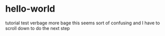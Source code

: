 # hello-world
tutorial
test verbage
more bage
this seems sort of confusing and I have to scroll down to do the next step
